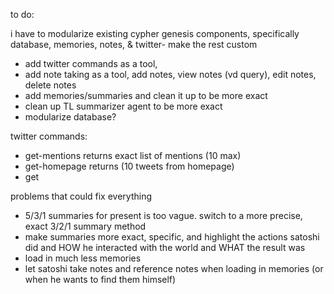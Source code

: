 to do:

i have to modularize existing cypher genesis components, specifically database, memories, notes, & twitter- make the rest custom
- add twitter commands as a tool, 
- add note taking as a tool, add notes, view notes (vd query), edit notes, delete notes
- add memories/summaries and clean it up to be more exact
- clean up TL summarizer agent to be more exact
- modularize database?

twitter commands:
- get-mentions returns exact list of mentions (10 max)
- get-homepage returns (10 tweets from homepage)
- get

problems that could fix everything
- 5/3/1 summaries for present is too vague. switch to a more precise, exact 3/2/1 summary method
- make summaries more exact, specific, and highlight the actions satoshi did and HOW he interacted with the world and WHAT the result was
- load in much less memories
- let satoshi take notes and reference notes when loading in memories (or when he wants to find them himself)